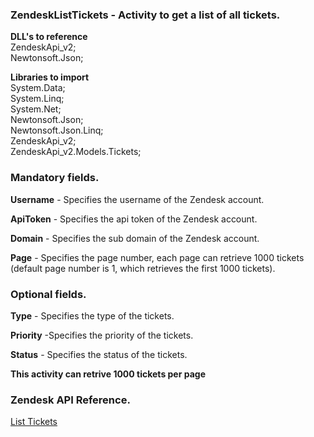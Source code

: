﻿
### ZendeskListTickets - Activity to get a list of all tickets.

**DLL's to reference**<br>
ZendeskApi_v2;<br>
Newtonsoft.Json;<br>

**Libraries to import**<br>
System.Data;<br>
System.Linq;<br>
System.Net;<br>
Newtonsoft.Json;<br>
Newtonsoft.Json.Linq;<br>
ZendeskApi_v2;<br>
ZendeskApi_v2.Models.Tickets;<br>

### Mandatory fields.
**Username** - Specifies the username of the Zendesk account.

**ApiToken** - Specifies the api token of the Zendesk account.

**Domain** - Specifies the sub domain of the Zendesk account.

**Page** - Specifies the page number, each page can retrieve 1000 tickets (default page number is 1, which retrieves the first 1000 tickets).

### Optional fields.

**Type** - Specifies the type of the tickets.

**Priority** -Specifies the priority of the tickets.

**Status** - Specifies the status of the tickets.

**This activity can retrive 1000 tickets per page**

### Zendesk API Reference.

[List Tickets](https://developer.zendesk.com/rest_api/docs/support/tickets#list-tickets)
